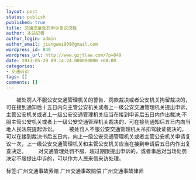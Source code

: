 ```yaml
---
layout: post
status: publish
published: true
title: 交通违章处罚申诉复议流程
author: 本站记者
author_login: admin
author_email: jiangwei909@gmail.com
wordpress_id: 849
wordpress_url: http://www.gzjtlaw.com/?p=849
date: 2011-05-29 09:14:24.000000000 +08:00
categories:
- 交通诉讼
tags: []
comments: []
---
```

　　被处罚人不服公安交通管理机关的警告、罚款裁决或者公安机关拘留裁决的，可在接到通知后十五日内向主管公安机关或者上一级公安交通管理机关提出申诉，主管公安机关或者上一级公安交通管理机关应当在接到申诉后五日内作出裁决;不服主管公安机关或者上一级公安交通管理机关裁决的，可在接到通知后五日内向当地人民法院提起诉讼。 　　被处罚人不服公安交通管理机关吊扣驾驶证裁决的，可以在接到裁决书后五日内，向上一级公安交通管理机关或者主管公安机关申请复议一次，上一级公安交通管理机关和主管公安机关应当在接到申请后五日内作出复查决定。 　　对交通管理处罚不服、超过期限提出申诉的，或者事后对当场处罚决定不服提出申诉的，可以作为人民来信来访处理。 标签:广州交通事故索赔 广州交通事故赔偿 广州交通事故律师
